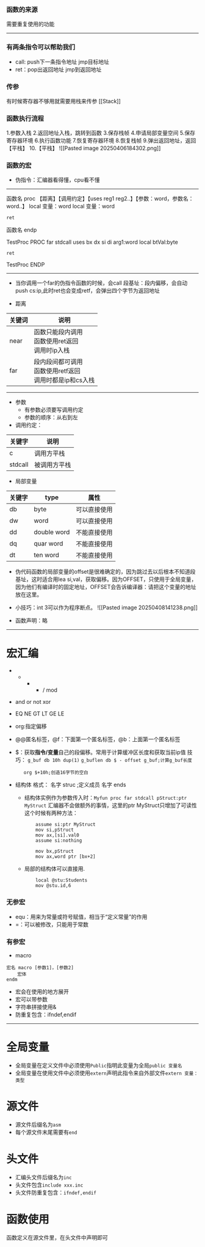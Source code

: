 ### 函数的来源
需要重复使用的功能

---       
### 有两条指令可以帮助我们
- call: push下一条指令地址
     jmp目标地址
- ret：pop出返回地址
      jmp到返回地址
### 传参
有时候寄存器不够用就需要用栈来传参
[[Stack]]
### 函数执行流程
1.参数入栈
2.返回地址入栈，跳转到函数
3.保存栈帧
4.申请局部变量空间
5.保存寄存器环境
6.执行函数功能
7.恢复寄存器环境
8.恢复栈帧
9.弹出返回地址，返回【平栈】
10.【平栈】
![[Pasted image 20250406184302.png]]
### 函数的宏
- 伪指令：汇编器看得懂，cpu看不懂
---
函数名 proc 【距离】【调用约定】【uses reg1 reg2..】【参数：word，参数名：word..】
	local 变量：word
	local 变量：word
	
    ret
函数名 endp


TestProc PROC far stdcall uses bx dx si di arg1:word
	local btVal:byte
	
	ret
TestProc ENDP

---

- 当你调用一个far的伪指令函数的时候，会call 段基址：段内偏移，会自动push cs:ip,此时ret也会变成retf，会弹出四个字节为返回地址

- 距离

| 关键词  | 说明                                     |
| ---- | -------------------------------------- |
| near | 函数只能段内调用<br>函数使用ret返回<br>调用时ip入栈       |
| far  | 段内段间都可调用<br>函数使用retf返回<br>调用时都是ip和cs入栈 |

---


- 参数
	- 有参数必须要写调用约定
	- 参数的顺序：从右到左
- 调用约定：

| 关键字     | 说明     |
| ------- | ------ |
| c       | 调用方平栈  |
| stdcall | 被调用方平栈 |

- 局部变量

| 关键字 | type        | 属性     |
| --- | ----------- | ------ |
| db  | byte        | 可以直接使用 |
| dw  | word        | 可以直接使用 |
| dd  | double word | 不能直接使用 |
| dq  | quar word   | 不能直接使用 |
| dt  | ten word    | 不能直接使用 |
- 伪代码函数的局部变量的offset是很难确定的，因为跳过去以后根本不知道段基址，这时适合用lea si,val，获取偏移。因为OFFSET，只使用于全局变量，因为他们有编译时的固定地址，OFFSET会告诉编译器：请把这个变量的地址放在这里。
- 小技巧：int 3可以作为程序断点。
  ![[Pasted image 20250408141238.png]]

- 函数声明：略
---

# 宏汇编
-  + - * / mod
- and or not xor
- EQ NE GT LT GE LE
- org:指定偏移
- @@匿名标签，@f：下面第一个匿名标签，@b：上面第一个匿名标签
- $：获取**指令/变量**自己的段偏移。常用于计算缓冲区长度和获取当前ip值
	技巧：  `g_buf db 10h dup(1)`
		 `g_buflen db $ - offset g_buf;计算g_buf长度`
		 
		 org $+10h;创造16字节的空白
- 结构体 
	格式：
		名字 struc
		;定义成员
		名字 ends
	- 结构体实例作为参数传入时：`Myfun proc far stdcall pStruct:ptr MyStruct`
		汇编器不会做额外的事情，这里的ptr MyStruct只增加了可读性
		这个时候有两种方法：
		```
			assume si:ptr MyStruct
			mov si,pStruct
			mov ax,[si].val0
			assume si:nothing
			
			mov bx,pStruct
			mov ax,word ptr [bx+2]
		``` 
	- 局部的结构体可以直接用.
		```
			local @stu:Students
			mov @stu.id,6
		```


### 无参宏
- equ：用来为常量或符号赋值，相当于“定义常量”的作用
- =：可以被修改，只能用于常数
### 有参宏
- macro
```
宏名 macro [参数1]，[参数2]
	宏体
endm
```
- 宏会在使用的地方展开
- 宏可以带参数
- 字符串拼接使用&
- 防重复包含：ifndef,endif


---


# 全局变量
- 全局变量在定义文件中必须使用`Public`指明此变量为全局`public 变量名`
- 全局变量在使用文件中必须使用`extern`声明此指令来自外部文件`extern 变量：类型`

# 源文件
- 源文件后缀名为`asm`
- 每个源文件末尾需要有`end`

# 头文件
- 汇编头文件后缀名为`inc`
- 头文件包含`include xxx.inc`
- 头文件防重复包含：`ifndef,endif`

# 函数使用
函数定义在源文件里，在头文件中声明即可
